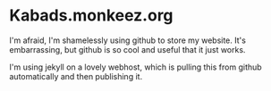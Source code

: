 # Kabads.monkeez.org
I'm afraid, I'm shamelessly using github to store my website. It's embarrassing, but github is so cool and useful that it just works. 

I'm using jekyll on a lovely webhost, which is pulling this from github automatically and then publishing it.  
